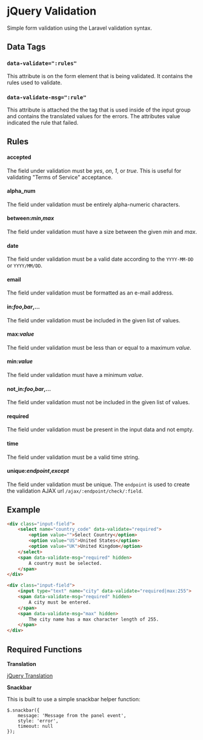 # jQuery Validation

Simple form validation using the Laravel validation syntax.

## Data Tags

### `data-validate=":rules"`

This attribute is on the form element that is being validated. It contains the rules used to validate.

### `data-validate-msg=":rule"`

This attribute is attached the the tag that is used inside of the input group and contains the translated values for the errors. The attributes value indicated the rule that failed.

## Rules

#### accepted

The field under validation must be *yes*, *on*, *1*, or *true*. This is useful for validating "Terms of Service" acceptance.

#### alpha_num

The field under validation must be entirely alpha-numeric characters.

#### between:*min*,*max*

The field under validation must have a size between the given *min* and *max*.

#### date

The field under validation must be a valid date according to the `YYYY-MM-DD` or `YYYY/MM/DD`.

#### email

The field under validation must be formatted as an e-mail address.

#### in:*foo*,*bar*,...

The field under validation must be included in the given list of values.

#### max:*value*

The field under validation must be less than or equal to a maximum *value*.

#### min:*value*

The field under validation must have a minimum *value*.

#### not_in:*foo*,*bar*,...

The field under validation must not be included in the given list of values.

#### required

The field under validation must be present in the input data and not empty.

#### time

The field under validation must be a valid time string.

#### unique:*endpoint*,*except*

The field under validation must be unique. The `endpoint` is used to create the validation AJAX url `/ajax/:endpoint/check/:field`.

## Example

```html
<div class="input-field">
    <select name="country_code" data-validate="required">
        <option value="">Select Country</option>
        <option value="US">United States</option>
        <option value="UK">United Kingdom</option>
    </select>
    <span data-validate-msg="required" hidden>
        A country must be selected.
    </span>
</div>

<div class="input-field">
    <input type="text" name="city" data-validate="required|max:255">
    <span data-validate-msg="required" hidden>
        A city must be entered.
    </span>
    <span data-validate-msg="max" hidden>
        The city name has a max character length of 255.
    </span>
</div>
```

## Required Functions

**Translation**

[jQuery Translation](https://github.com/Torann/jquery-translation)

**Snackbar**

This is built to use a simple snackbar helper function:

```
$.snackbar({
    message: 'Message from the panel event',
    style: 'error',
    timeout: null
});
```